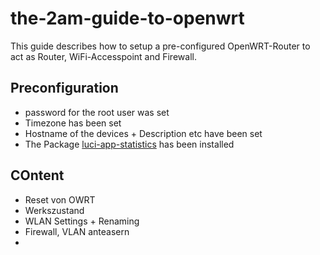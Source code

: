 # the-2am-guide-to-openwrt
This guide describes how to setup a pre-configured OpenWRT-Router to act as Router, WiFi-Accesspoint and Firewall.

## Preconfiguration
- password for the root user was set
- Timezone has been set
- Hostname of the devices + Description etc have been set
- The Package [luci-app-statistics](https://openwrt.org/docs/guide-user/luci/luci_app_statistics) has been installed



## COntent
- Reset von OWRT
- Werkszustand
- WLAN Settings + Renaming
- Firewall, VLAN anteasern
- 
